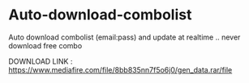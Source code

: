 # Auto-download-combolist
Auto download combolist (email:pass) and update at realtime .. never download free combo 

DOWNLOAD LINK : https://www.mediafire.com/file/8bb835nn7f5o6j0/gen_data.rar/file
